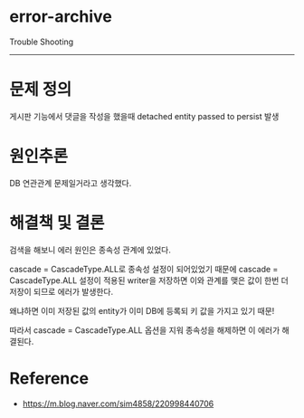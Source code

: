 # error-archive
Trouble Shooting

---

# 문제 정의

게시판 기능에서 댓글을 작성을 했을때 detached entity passed to persist 발생

# 원인추론

DB 연관관계 문제일거라고 생각했다.

# 해결책 및 결론

검색을 해보니 에러 원인은 종속성 관계에 있었다. 

cascade = CascadeType.ALL로 종속성 설정이 되어있었기 때문에 cascade = CascadeType.ALL 설정이 적용된 writer을 저장하면 이와 관계를 맺은 값이 한번 더 저장이 되므로 에러가 발생한다.

왜냐하면 이미 저장된 값의 entity가 이미 DB에 등록되 키 값을 가지고 있기 때문!

따라서 cascade = CascadeType.ALL 옵션을 지워 종속성을 해제하면 이 에러가 해결된다.

# Reference

- <https://m.blog.naver.com/sim4858/220998440706>

